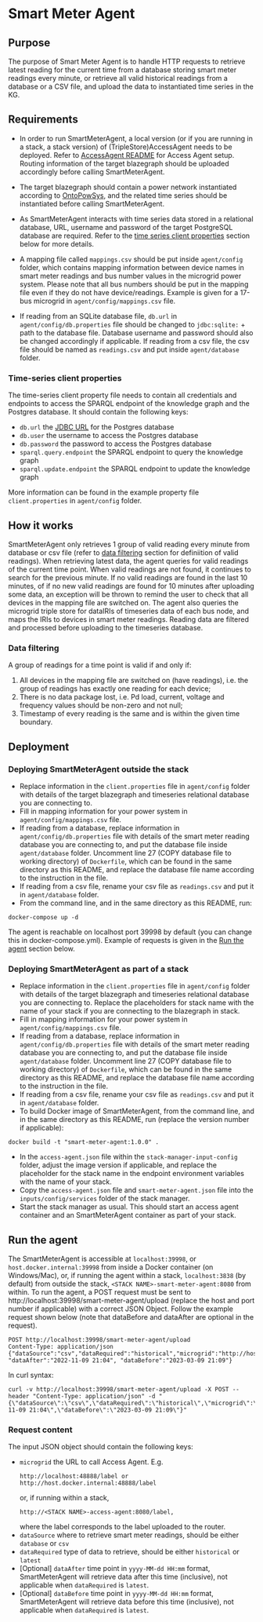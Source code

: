 # Smart Meter Agent

## Purpose
The purpose of Smart Meter Agent is to handle HTTP requests to retrieve latest reading for the current time from a database storing smart meter readings every minute, or retrieve all valid historical readings from a database or a CSV file, and upload the data to instantiated time series in the KG.

## Requirements
- In order to run SmartMeterAgent, a local version (or if you are running in a stack, a stack version) of (TripleStore)AccessAgent needs to be deployed. Refer to [AccessAgent README](https://github.com/cambridge-cares/TheWorldAvatar/blob/main/JPS_ACCESS_AGENT/README.md) for Access Agent setup. Routing information of the target blazegraph should be uploaded accordingly before calling SmartMeterAgent.

- The target blazegraph should contain a power network instantiated according to [OntoPowSys](http://www.theworldavatar.com/ontology/ontopowsys/), and the related time series should be instantiated before calling SmartMeterAgent.

- As SmartMeterAgent interacts with time series data stored in a relational database, URL, username and password of the target PostgreSQL database are required. Refer to the [time series client properties](#time-series-client-properties) section below for more details.

- A mapping file called `mappings.csv` should be put inside `agent/config` folder, which contains mapping information between device names in smart meter readings and bus number values in the microgrid power system. Please note that all bus numbers should be put in the mapping file even if they do not have device/readings. Example is given for a 17-bus microgrid in `agent/config/mappings.csv` file.

- If reading from an SQLite database file, `db.url` in `agent/config/db.properties` file should be changed to `jdbc:sqlite:` + path to the database file. Database username and password should also be changed accordingly if applicable. If reading from a csv file, the csv file should be named as `readings.csv` and put inside `agent/database` folder.

### Time-series client properties
The time-series client property file needs to contain all credentials and endpoints to access the SPARQL endpoint of the knowledge graph and the Postgres database. It should contain the following keys:
- `db.url` the [JDBC URL](https://www.postgresql.org/docs/7.4/jdbc-use.html) for the Postgres database
- `db.user` the username to access the Postgres database
- `db.password` the password to access the Postgres database
- `sparql.query.endpoint` the SPARQL endpoint to query the knowledge graph
- `sparql.update.endpoint` the SPARQL endpoint to update the knowledge graph

More information can be found in the example property file `client.properties` in `agent/config` folder.

## How it works
SmartMeterAgent only retrieves 1 group of valid reading every minute from database or csv file (refer to [data filtering](#data-filtering) section for definiition of valid readings). When retrieving latest data, the agent queries for valid readings of the current time point. When valid readings are not found, it continues to search for the previous minute. If no valid readings are found in the last 10 minutes, of if no new valid readings are found for 10 minutes after uploading some data, an exception will be thrown to remind the user to check that all devices in the mapping file are switched on. The agent also queries the microgrid triple store for dataIRIs of timeseries data of each bus node, and maps the IRIs to devices in smart meter readings. Reading data are filtered and processed before uploading to the timeseries database.

### Data filtering
A group of readings for a time point is valid if and only if:
1. All devices in the mapping file are switched on (have readings), i.e. the group of readings has exactly one reading for each device;
2. There is no data package lost, i.e. Pd load, current, voltage and frequency values should be non-zero and not null;
3. Timestamp of every reading is the same and is within the given time boundary.

## Deployment
### Deploying SmartMeterAgent outside the stack
- Replace information in the `client.properties` file in `agent/config` folder with details of the target blazegraph and timeseries relational database you are connecting to.
- Fill in mapping information for your power system in `agent/config/mappings.csv` file.
- If reading from a database, replace information in `agent/config/db.properties` file with details of the smart meter reading database you are connecting to, and put the database file inside `agent/database` folder. Uncomment line 27 (COPY database file to working directory) of `Dockerfile`, which can be found in the same directory as this README, and replace the database file name according to the instruction in the file.
- If reading from a csv file, rename your csv file as `readings.csv` and put it in `agent/database` folder.
- From the command line, and in the same directory as this README, run:
```
docker-compose up -d
```
The agent is reachable on localhost port 39998 by default (you can change this in docker-compose.yml). Example of requests is given in the [Run the agent](#run-the-agent) section below.

### Deploying SmartMeterAgent as part of a stack
- Replace information in the `client.properties` file in `agent/config` folder with details of the target blazegraph and timeseries relational database you are connecting to. Replace the placeholders for stack name with the name of your stack if you are connecting to the blazegraph in stack.
- Fill in mapping information for your power system in `agent/config/mappings.csv` file.
- If reading from a database, replace information in `agent/config/db.properties` file with details of the smart meter reading database you are connecting to, and put the database file inside `agent/database` folder. Uncomment line 27 (COPY database file to working directory) of `Dockerfile`, which can be found in the same directory as this README, and replace the database file name according to the instruction in the file.
- If reading from a csv file, rename your csv file as `readings.csv` and put it in `agent/database` folder.
- To build Docker image of SmartMeterAgent, from the command line, and in the same directory as this README, run (replace the version number if applicable):
```
docker build -t "smart-meter-agent:1.0.0" .
```
- In the `access-agent.json` file within the `stack-manager-input-config` folder, adjust the image version if applicable, and replace the placeholder for the stack name in the endpoint environment variables with the name of your stack. 
- Copy the `access-agent.json` file and `smart-meter-agent.json` file into the `inputs/config/services` folder of the stack manager.
- Start the stack manager as usual. This should start an access agent container and an SmartMeterAgent container as part of your stack.

## Run the agent
The SmartMeterAgent is accessible at `localhost:39998`, or `host.docker.internal:39998` from inside a Docker container (on Windows/Mac), or, if running the agent within a stack, `localhost:3838` (by default) from outside the stack, `<STACK NAME>-smart-meter-agent:8080` from within. To run the agent, a POST request must be sent to http://localhost:39998/smart-meter-agent/upload (replace the host and port number if applicable) with a correct JSON Object. Follow the example request shown below (note that dataBefore and dataAfter are optional in the request).
```
POST http://localhost:39998/smart-meter-agent/upload
Content-Type: application/json
{"dataSource":"csv","dataRequired":"historical","microgrid":"http://host.docker.internal:48888/microgrid", "dataAfter":"2022-11-09 21:04", "dataBefore":"2023-03-09 21:09"}
```
In curl syntax:
```
curl -v http://localhost:39998/smart-meter-agent/upload -X POST --header "Content-Type: application/json" -d "{\"dataSource\":\"csv\",\"dataRequired\":\"historical\",\"microgrid\":\"http://host.docker.internal:48888/microgrid\",\"dataAfter\":\"2022-11-09 21:04\",\"dataBefore\":\"2023-03-09 21:09\"}"
```

### Request content
The input JSON object should contain the following keys:
- `microgrid` the URL to call Access Agent. E.g.
    ```
    http://localhost:48888/label or http://host.docker.internal:48888/label
    ```
    or, if running within a stack,
    ```
    http://<STACK NAME>-access-agent:8080/label,
    ```
    where the label corresponds to the label uploaded to the router.
- `dataSource` where to retrieve smart meter readings, should be either `database` or `csv`
- `dataRequired` type of data to retrieve, should be either `historical` or `latest`
- [Optional] `dataAfter` time point in `yyyy-MM-dd HH:mm` format, SmartMeterAgent will retrieve data after this time (inclusive), not applicable when `dataRequired` is `latest`.
- [Optional] `dataBefore` time point in `yyyy-MM-dd HH:mm` format, SmartMeterAgent will retrieve data before this time (inclusive), not applicable when `dataRequired` is `latest`.
